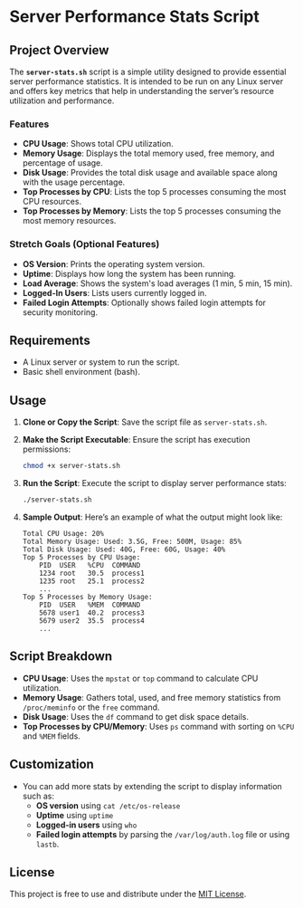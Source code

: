 
# Server Performance Stats Script

## Project Overview

The **`server-stats.sh`** script is a simple utility designed to provide essential server performance statistics. It is intended to be run on any Linux server and offers key metrics that help in understanding the server’s resource utilization and performance.

### Features
- **CPU Usage**: Shows total CPU utilization.
- **Memory Usage**: Displays the total memory used, free memory, and percentage of usage.
- **Disk Usage**: Provides the total disk usage and available space along with the usage percentage.
- **Top Processes by CPU**: Lists the top 5 processes consuming the most CPU resources.
- **Top Processes by Memory**: Lists the top 5 processes consuming the most memory resources.

### Stretch Goals (Optional Features)
- **OS Version**: Prints the operating system version.
- **Uptime**: Displays how long the system has been running.
- **Load Average**: Shows the system's load averages (1 min, 5 min, 15 min).
- **Logged-In Users**: Lists users currently logged in.
- **Failed Login Attempts**: Optionally shows failed login attempts for security monitoring.

## Requirements
- A Linux server or system to run the script.
- Basic shell environment (bash).

## Usage

1. **Clone or Copy the Script**:
   Save the script file as `server-stats.sh`.

2. **Make the Script Executable**:
   Ensure the script has execution permissions:
   ```bash
   chmod +x server-stats.sh
   ```

3. **Run the Script**:
   Execute the script to display server performance stats:
   ```bash
   ./server-stats.sh
   ```

4. **Sample Output**:
   Here’s an example of what the output might look like:
   ```
   Total CPU Usage: 20%
   Total Memory Usage: Used: 3.5G, Free: 500M, Usage: 85%
   Total Disk Usage: Used: 40G, Free: 60G, Usage: 40%
   Top 5 Processes by CPU Usage:
       PID  USER   %CPU  COMMAND
       1234 root   30.5  process1
       1235 root   25.1  process2
       ...
   Top 5 Processes by Memory Usage:
       PID  USER   %MEM  COMMAND
       5678 user1  40.2  process3
       5679 user2  35.5  process4
       ...
   ```

## Script Breakdown

- **CPU Usage**: Uses the `mpstat` or `top` command to calculate CPU utilization.
- **Memory Usage**: Gathers total, used, and free memory statistics from `/proc/meminfo` or the `free` command.
- **Disk Usage**: Uses the `df` command to get disk space details.
- **Top Processes by CPU/Memory**: Uses `ps` command with sorting on `%CPU` and `%MEM` fields.

## Customization

- You can add more stats by extending the script to display information such as:
  - **OS version** using `cat /etc/os-release`
  - **Uptime** using `uptime`
  - **Logged-in users** using `who`
  - **Failed login attempts** by parsing the `/var/log/auth.log` file or using `lastb`.

## License

This project is free to use and distribute under the [MIT License](LICENSE).
